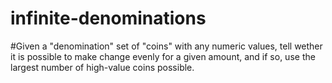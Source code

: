 # infinite-denominations
#Given a "denomination" set of "coins" with any numeric values, tell wether it is possible to make change evenly for a given amount, and if so, use the largest number of high-value coins possible.
